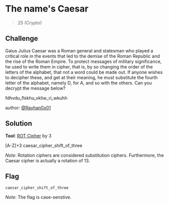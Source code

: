 # The name's Caesar
> 25 (Crypto)

## Challenge

Gaius Julius Caesar was a Roman general and statesman who played a critical role in the events that led to the demise of the Roman Republic and the rise of the Roman Empire. To protect messages of military significance, he used to write them in cipher, that is, by so changing the order of the letters of the alphabet, that not a word could be made out. If anyone wishes to decipher these, and get at their meaning, he must substitute the fourth letter of the alphabet, namely D, for A, and so with the others. Can you decrypt the message below?

fdhvdu_flskhu_vkliw_ri_wkuhh

author: [@Rayhan0x01](https://twitter.com/Rayhan0x01)

## Solution

**Tool**: [ROT Cipher](https://www.dcode.fr/rot-cipher) by 3

[A-Z]+3	caesar_cipher_shift_of_three

_Note_: Rotation ciphers are considered substitution ciphers. Furthermore, the Caesar cipher is actually a rotation of 13.

## Flag

```caesar_cipher_shift_of_three```

_Note_: The flag is case-senstive.
